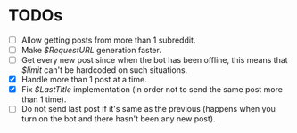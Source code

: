 # TODOs

- [ ] Allow getting posts from more than 1 subreddit.
- [ ] Make _$RequestURL_ generation faster.
- [ ] Get every new post since when the bot has been offline, this means that _$limit_ can't be hardcoded
       on such situations.
- [x] Handle more than 1 post at a time.
- [x] Fix _$LastTitle_ implementation (in order not to send the same post more than 1 time).
- [ ] Do not send last post if it's same as the previous (happens when you turn on the bot and there hasn't been any 
  new post).